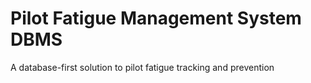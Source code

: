 # Pilot Fatigue Management System DBMS
 A database-first solution to pilot fatigue tracking and prevention
